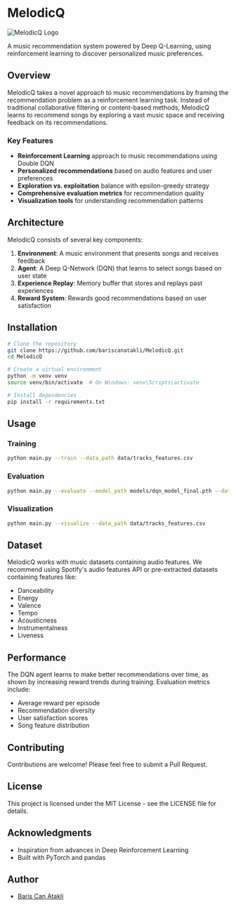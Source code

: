 # MelodicQ

![MelodicQ Logo](./assets/melodicq_logo.png)

A music recommendation system powered by Deep Q-Learning, using reinforcement learning to discover personalized music preferences.

## Overview

MelodicQ takes a novel approach to music recommendations by framing the recommendation problem as a reinforcement learning task. Instead of traditional collaborative filtering or content-based methods, MelodicQ learns to recommend songs by exploring a vast music space and receiving feedback on its recommendations.

### Key Features

- **Reinforcement Learning** approach to music recommendations using Double DQN
- **Personalized recommendations** based on audio features and user preferences
- **Exploration vs. exploitation** balance with epsilon-greedy strategy
- **Comprehensive evaluation metrics** for recommendation quality
- **Visualization tools** for understanding recommendation patterns

## Architecture

MelodicQ consists of several key components:

1. **Environment**: A music environment that presents songs and receives feedback
2. **Agent**: A Deep Q-Network (DQN) that learns to select songs based on user state
3. **Experience Replay**: Memory buffer that stores and replays past experiences
4. **Reward System**: Rewards good recommendations based on user satisfaction

## Installation

```bash
# Clone the repository
git clone https://github.com/bariscanatakli/MelodicQ.git
cd MelodicQ

# Create a virtual environment
python -m venv venv
source venv/bin/activate  # On Windows: venv\Scripts\activate

# Install dependencies
pip install -r requirements.txt
```

## Usage

### Training

```bash
python main.py --train --data_path data/tracks_features.csv
```

### Evaluation

```bash
python main.py --evaluate --model_path models/dqn_model_final.pth --data_path data/tracks_features.csv
```

### Visualization

```bash
python main.py --visualize --data_path data/tracks_features.csv
```

## Dataset

MelodicQ works with music datasets containing audio features. We recommend using Spotify's audio features API or pre-extracted datasets containing features like:

- Danceability
- Energy
- Valence
- Tempo
- Acousticness
- Instrumentalness
- Liveness

## Performance

The DQN agent learns to make better recommendations over time, as shown by increasing reward trends during training. Evaluation metrics include:

- Average reward per episode
- Recommendation diversity
- User satisfaction scores
- Song feature distribution

## Contributing

Contributions are welcome! Please feel free to submit a Pull Request.

## License

This project is licensed under the MIT License - see the LICENSE file for details.

## Acknowledgments

- Inspiration from advances in Deep Reinforcement Learning
- Built with PyTorch and pandas

## Author

- [Baris Can Atakli](https://github.com/bariscanatakli)
